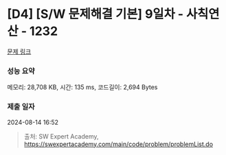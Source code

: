 # [D4] [S/W 문제해결 기본] 9일차 - 사칙연산 - 1232 

[문제 링크](https://swexpertacademy.com/main/code/problem/problemDetail.do?contestProbId=AV141J8KAIcCFAYD) 

### 성능 요약

메모리: 28,708 KB, 시간: 135 ms, 코드길이: 2,694 Bytes

### 제출 일자

2024-08-14 16:52



> 출처: SW Expert Academy, https://swexpertacademy.com/main/code/problem/problemList.do